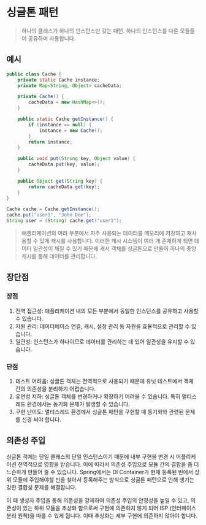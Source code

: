 # 싱글톤 패턴
> 하나의 클래스가 하나의 인스턴스만 갖는 패턴. 하나의 인스턴스를 다른 모듈들이 공유하며 사용합니다.

## 예시

```java
public class Cache {
    private static Cache instance;
    private Map<String, Object> cacheData;

    private Cache() { 
        cacheData = new HashMap<>();
    }

    public static Cache getInstance() {
        if (instance == null) {
            instance = new Cache();
        }
        return instance;
    }

    public void put(String key, Object value) {
        cacheData.put(key, value);
    }

    public Object get(String key) {
        return cacheData.get(key);
    }
}

Cache cache = Cache.getInstance();
cache.put("user1", "John Doe");
String user = (String) cache.get("user1");

```

> 애플리케이션의 여러 부분에서 자주 사용되는 데이터를 메모리에 저장하고 재사용할 수 있게 캐시를 사용합니다. 이러한 캐시 시스템이 여러 개 존재하게 되면 데이터 일관성이 깨질 수 있기 때문에 캐시 객체를 싱글톤으로 만들어 하나의 중앙 캐시를 통해 데이터를 관리합니다.

## 장단점
### 장점
1. 전역 접근성: 애플리케이션 내의 모든 부분에서 동일한 인스턴스를 공유하고 사용할 수 있습니다.
2. 자원 관리: 데이터베이스 연결, 캐시, 설정 관리 등 자원을 효율적으로 관리할 수 있습니다.
3. 일관성: 인스턴스가 하나이므로 데이터를 관리하는 데 있어 일관성을 유지할 수 있습니다.
### 단점
1. 테스트 어려움: 싱글톤 객체는 전역적으로 사용되기 때문에 유닛 테스트에서 객체 간의 의존성을 분리하기 어렵습니다.
2. 유연성 저하: 싱글톤 객체를 변경하거나 확장하기 어려울 수 있습니다. 특히 멀티스레드 환경에서는 동기화 문제가 발생할 수 있습니다.
3. 구현 난이도: 멀티스레드 환경에서 싱글톤 패턴을 구현할 때 동기화와 관련된 문제를 신경 써야 합니다.

## 의존성 주입
싱글톤 객체는 단일 클래스의 단일 인스턴스이기 때문에 내부 구현을 변경 시 어플리케이션 전역적으로 영향을 받습니다. 이에 따라서 의존성 주입으로 모듈 간의 결합을 좀 더 느슨하게 만들어 줄 수 있습니다. Spring에서는 DI Container가 현재 등록된 빈에서 상위 모듈에 주입해야할 빈을 찾아서 등록해주는 방식으로 싱글톤 패턴으로 인해 생기는 강한 결합성 문제를 해결합니다.

이 때 생성자 주입을 통해 의존성을 강제하여 의존성 주입의 안정성을 높일 수 있고, 의존성이 있는 하위 모듈을 추상화 함으로써 구현에 의존하지 않게 되어 ISP (인터페이스 분리 원칙)을 따를 수 있게 됩니다. 이때 추상화는 세부 구현에 의존하지 않아야 합니다.